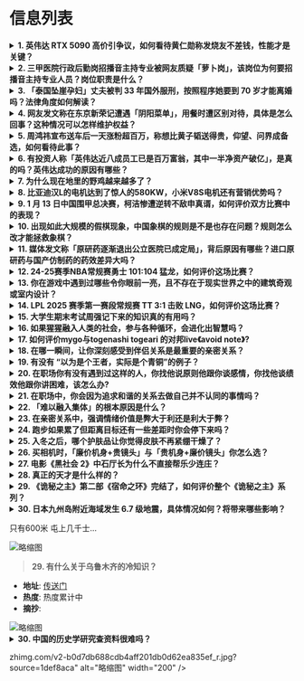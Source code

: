 # 信息列表

<details>
<summary><b>1. 英伟达 RTX 5090 高价引争议，如何看待黄仁勋称发烧友不差钱，性能才是关键？</b></summary>

- **地址**: [传送门](https://www.zhihu.com/question/9457915966)
- **热度**: 545 万热度
- **摘抄**: IT之家1 月 12 日消息，英伟达最新发布的 RTX 5090 显卡因定价问题...

<img src="https://pica.zhimg.com/50/v2-0453fdc7340b39365c5921cb0046dcea_b.jpg" alt="略缩图" width="200" />
</details>

<details>
<summary><b>2. 三甲医院行政后勤岗招播音主持专业被网友质疑「萝卜岗」，该岗位为何要招播音主持专业人员？岗位职责是什么？</b></summary>

- **地址**: [传送门](https://www.zhihu.com/question/9483830924)
- **热度**: 268 万热度
- **摘抄**: 近日，山西长治一医院公开招聘合同工，其中“行政后勤科”招聘一名2024届应届播音...

<img src="https://pic3.zhimg.com/v2-a699c54149bbb8891366720ec09f81aa_1440w.jpg" alt="略缩图" width="200" />
</details>

<details>
<summary><b>3. 「泰国坠崖孕妇」丈夫被判 33 年国外服刑，按照程序她要到 70 岁才能离婚吗？法律角度如何解读？</b></summary>

- **地址**: [传送门](https://www.zhihu.com/question/9415214645)
- **热度**: 257 万热度
- **摘抄**: 王暖暖是电影《消失的她》原型事件中的幸存者。 2019年6月9日，怀孕5个月的她...

<img src="https://pic1.zhimg.com/v2-75fe717b0c50de9611f6fd9ccc51241c_1440w.jpg" alt="略缩图" width="200" />
</details>

<details>
<summary><b>4. 网友发文称在东京新荣记遭遇「阴阳菜单」，用餐时遭区别对待，具体是怎么回事？这种情况可以怎样维护权益？</b></summary>

- **地址**: [传送门](https://www.zhihu.com/question/9420493938)
- **热度**: 232 万热度
- **摘抄**: 近日有网友在社交媒体发文称自己在日本东京新荣记用餐时遭到区别对待。 网友视频显示...

<img src="https://pic3.zhimg.com/50/v2-0af4d4aa0f0e7bb8ec7ff3838577c8a4_b.jpg" alt="略缩图" width="200" />
</details>

<details>
<summary><b>5. 周鸿祎宣布送车后一天涨粉超百万，称想比黄子韬送得贵，仰望、问界成备选，如何看待此事？</b></summary>

- **地址**: [传送门](https://www.zhihu.com/question/9468204200)
- **热度**: 195 万热度
- **摘抄**: 1月12日中午，周鸿祎发布视频，称其粉丝数即将达到1000万，准备给粉丝送车。 ...

<img src="https://picx.zhimg.com/50/v2-faa626727c07dd1c36b34b2e075f9bed_b.jpg" alt="略缩图" width="200" />
</details>

<details>
<summary><b>6. 有投资人称「英伟达近八成员工已是百万富翁，其中一半净资产破亿」，是真的吗？英伟达成功的原因有哪些？</b></summary>

- **地址**: [传送门](https://www.zhihu.com/question/9547953502)
- **热度**: 179 万热度
- **摘抄**: 英伟达近8成员工都是百万富翁？其中一半人的资产上亿元？ 近日，有投资人透露，英伟...

<img src="https://pic4.zhimg.com/50/v2-340d198dfc154a7aabfd067aedfeb7eb_b.jpg" alt="略缩图" width="200" />
</details>

<details>
<summary><b>7. 为什么现在地里的野鸡越来越多了？</b></summary>

- **地址**: [传送门](https://www.zhihu.com/question/9397491124)
- **热度**: 153 万热度
- **摘抄**: 野生原鸡(家鸡祖先)越来越多了

<img src="https://picx.zhimg.com/50/v2-5a8461145e69397846de5c9a386a3409_b.jpg" alt="略缩图" width="200" />
</details>

<details>
<summary><b>8. 比亚迪汉L的电机达到了惊人的580KW，小米V8S电机还有营销优势吗？</b></summary>

- **地址**: [传送门](https://www.zhihu.com/question/9324190242)
- **热度**: 142 万热度
- **摘抄**: 比亚迪汉L塞进了一颗580KW电机，比小米V8S强了36%，V8S还没量产就落后...

<img src="https://picx.zhimg.com/80/v2-4d30603c5d96e0280d3158414feeb080_1440w.webp?source=1def8aca" alt="略缩图" width="200" />
</details>

<details>
<summary><b>9. 1 月 13 日中国围甲总决赛，柯洁惨遭逆转不敌申真谞，如何评价双方比赛中的表现？</b></summary>

- **地址**: [传送门](https://www.zhihu.com/question/9496065540)
- **热度**: 130 万热度
- **摘抄**: 2024中国围棋甲级联赛总决赛今日于海南收官。在韩国外援申真谞的率领下，苏泊尔杭...

<img src="https://pic3.zhimg.com/50/v2-03dc263ea53b2aebf50f02d85f5b6bee_b.jpg" alt="略缩图" width="200" />
</details>

<details>
<summary><b>10. 出现如此大规模的假棋现象，中国象棋的规则是不是也存在问题？规则怎么改才能拯救象棋？</b></summary>

- **地址**: [传送门](https://www.zhihu.com/question/9412471369)
- **热度**: 122 万热度
- **摘抄**: 王天一之后，郑惟桐也干了，等级分前50基本都干了，象棋如此大规模的假棋是不是说明...

<img src="https://picx.zhimg.com/v2-ff8640b53bfd7adf1dbb361f66081e49_xl.jpg?source=57bbeac9" alt="略缩图" width="200" />
</details>

<details>
<summary><b>11. 媒体发文称「原研药逐渐退出公立医院已成定局」，背后原因有哪些？进口原研药与国产仿制药的药效差异大吗？</b></summary>

- **地址**: [传送门](https://www.zhihu.com/question/9545429419)
- **热度**: 117 万热度
- **摘抄**: 2024年12月30日，距离开标日18天后，第十批国家药品集中采购结果正式公布。...

<img src="https://pic1.zhimg.com/80/v2-c441a11cf9a3a0ccd780b97bffdfd297_1440w.png" alt="略缩图" width="200" />
</details>

<details>
<summary><b>12. 24-25赛季NBA常规赛勇士 101:104 猛龙，如何评价这场比赛？</b></summary>

- **地址**: [传送门](https://www.zhihu.com/question/9544078373)
- **热度**: 101 万热度
- **摘抄**: 

<img src="https://pic4.zhimg.com/50/v2-8e1e7d0b7dc2df6b6aab5bfa8a991d91_b.jpg" alt="略缩图" width="200" />
</details>

<details>
<summary><b>13. 你在游戏中遇到过哪些令你眼前一亮，且不存在于现实世界之中的建筑奇观或室内设计？</b></summary>

- **地址**: [传送门](https://www.zhihu.com/question/9469068698)
- **热度**: 100 万热度
- **摘抄**: Hi！大家好呀，这是知乎游戏「游戏大家聊」栏目第 15 期，一周和你一起聊一个游...

<img src="https://pica.zhimg.com/50/v2-f231ad80c2e5048592df1de161b284e6_b.jpg" alt="略缩图" width="200" />
</details>

<details>
<summary><b>14. LPL 2025 赛季第一赛段常规赛 TT 3:1 击败 LNG，如何评价这场比赛？</b></summary>

- **地址**: [传送门](https://www.zhihu.com/question/9487536705)
- **热度**: 90 万热度
- **摘抄**: 

<img src="https://pic4.zhimg.com/50/v2-1b61b5cde0b7548555578a9c3875d2d9_b.jpg" alt="略缩图" width="200" />
</details>

<details>
<summary><b>15. 大学生期末考试周强记下来的知识真的有用吗？</b></summary>

- **地址**: [传送门](https://www.zhihu.com/question/9146683558)
- **热度**: 79 万热度
- **摘抄**: 

<img src="https://pic2.zhimg.com/50/v2-ec446dc76c874e5a69bb8e641b79c3a9_b.jpg" alt="略缩图" width="200" />
</details>

<details>
<summary><b>16. 如果猩猩融入人类的社会，参与各种循环，会进化出智慧吗？</b></summary>

- **地址**: [传送门](https://www.zhihu.com/question/9097486184)
- **热度**: 77 万热度
- **摘抄**: 大猩猩可可就是会手语与人交流的猩猩，既然交流不成问题，那么融入应该也不算难事

<img src="https://pic2.zhimg.com/50/v2-daa92d63a25beb8d8caff7aee3f1736b_b.jpg" alt="略缩图" width="200" />
</details>

<details>
<summary><b>17. 如何评价mygo与togenashi togeari 的对邦live《avoid note》?</b></summary>

- **地址**: [传送门](https://www.zhihu.com/question/9180464412)
- **热度**: 77 万热度
- **摘抄**: 如题

<img src="https://pic1.zhimg.com/50/v2-e17474d6c3cca3061412de49a89e98fe_b.jpg" alt="略缩图" width="200" />
</details>

<details>
<summary><b>18. 在哪一瞬间，让你深刻感受到伴侣关系是最重要的亲密关系？</b></summary>

- **地址**: [传送门](https://www.zhihu.com/question/9476637964)
- **热度**: 76 万热度
- **摘抄**: 很多人感慨，有孩子后才知道伴侣关系是最亲密无敌的，尤其是知道怀孕的那一刻！在哪一...

<img src="https://picx.zhimg.com/50/v2-682ff166ca6e81bc10104026f38b95a3_b.jpg" alt="略缩图" width="200" />
</details>

<details>
<summary><b>19. 有没有 “以为是个王者，实际是个青铜”的例子？</b></summary>

- **地址**: [传送门](https://www.zhihu.com/question/318433549)
- **热度**: 70 万热度
- **摘抄**: 

<img src="./img/1.jpg" alt="略缩图" width="200" />
</details>

<details>
<summary><b>20. 在职场你有没有遇到过这样的人，你找他说原则他跟你谈感情，你找他谈绩效他跟你讲困难，该怎么办?</b></summary>

- **地址**: [传送门](https://www.zhihu.com/question/9206530249)
- **热度**: 68 万热度
- **摘抄**: 她是公司高管亲自选的人，遇到这样的员工该怎么办？

<img src="https://picx.zhimg.com/v2-4b02f2729136bfa052e213f745c94ce9_xl.jpg?source=57bbeac9" alt="略缩图" width="200" />
</details>

<details>
<summary><b>21. 在职场中，你会因为追求和谐的关系去做自己并不认同的事情吗？</b></summary>

- **地址**: [传送门](https://www.zhihu.com/question/9233208796)
- **热度**: 65 万热度
- **摘抄**: 

<img src="https://pic1.zhimg.com/50/v2-1d26bdf82ad0c6e26cc1945dfff27768_b.jpg" alt="略缩图" width="200" />
</details>

<details>
<summary><b>22. 「难以融入集体」的根本原因是什么？</b></summary>

- **地址**: [传送门](https://www.zhihu.com/question/9003319240)
- **热度**: 62 万热度
- **摘抄**: 我发现我总是很难融入班集体，在初中我遇到了一个一样难以融入班集体的人，下文称为小...

<img src="https://picx.zhimg.com/80/v2-e049b6427a12d78b5e5986a09d2f052b_1440w.png" alt="略缩图" width="200" />
</details>

<details>
<summary><b>23. 在亲密关系中，强调情绪价值是弊大于利还是利大于弊？</b></summary>

- **地址**: [传送门](https://www.zhihu.com/question/5126933388)
- **热度**: 60 万热度
- **摘抄**: 此处亲密关系单指讨论恋爱关系

<img src="https://pica.zhimg.com/50/v2-f1ea44c54b88bf8aa5d56bf40baa9a5c_b.jpg" alt="略缩图" width="200" />
</details>

<details>
<summary><b>24. 跑步如果累了但距离目标还有一些差距时你会停下来吗？</b></summary>

- **地址**: [传送门](https://www.zhihu.com/question/7746199808)
- **热度**: 59 万热度
- **摘抄**: 跑步感悟

<img src="https://picx.zhimg.com/50/v2-94fb2f0dce4b9b30e5c1d4d19fd5aecf_b.jpg" alt="略缩图" width="200" />
</details>

<details>
<summary><b>25. 入冬之后，哪个护肤品让你觉得皮肤不再紧绷干燥了？</b></summary>

- **地址**: [传送门](https://www.zhihu.com/question/6685805371)
- **热度**: 59 万热度
- **摘抄**: 

<img src="https://pica.zhimg.com/50/v2-45f9aa941dc81b4dcf9b04fa40657dde_b.jpg" alt="略缩图" width="200" />
</details>

<details>
<summary><b>26. 买相机时，「廉价机身+贵镜头」与「贵机身+廉价镜头」你怎么选？</b></summary>

- **地址**: [传送门](https://www.zhihu.com/question/8530249653)
- **热度**: 54 万热度
- **摘抄**: 买相机的时候，如果有两种搭配可以选，一种是买个便宜点的相机机身，然后配个贵点的镜...

<img src="https://pic3.zhimg.com/50/v2-4e50187c8f212688b422bd9e7bccd766_b.jpg" alt="略缩图" width="200" />
</details>

<details>
<summary><b>27. 电影《黑社会 2》中石厅长为什么不直接帮乐少连庄？</b></summary>

- **地址**: [传送门](https://www.zhihu.com/question/643369050)
- **热度**: 53 万热度
- **摘抄**: 既然都是追求长治久安，帮助原本就有连庄意愿的阿乐不是更简单吗？

<img src="https://pica.zhimg.com/80/v2-2c9029299f53160f830b4089cdcb7cfa_1440w.png" alt="略缩图" width="200" />
</details>

<details>
<summary><b>28. 真正的天才是什么样的？</b></summary>

- **地址**: [传送门](https://www.zhihu.com/question/281306282)
- **热度**: 51 万热度
- **摘抄**: 年龄小，没有去过太多的地方，也没见过多少的人，身边的孩子基本都是和我一样，平平凡...

<img src="https://pic1.zhimg.com/50/v2-128568376417e33a5eac7373c0b92e20_b.jpg" alt="略缩图" width="200" />
</details>

<details>
<summary><b>29. 《诡秘之主》第二部《宿命之环》完结了，如何评价整个《诡秘之主》系列？</b></summary>

- **地址**: [传送门](https://www.zhihu.com/question/9408298478)
- **热度**: 50 万热度
- **摘抄**: 这两部是同一作者，同一世界观下的小说，我看到很多对《诡秘之主》的评价，也看到很多...

<img src="https://picx.zhimg.com/v2-3f0ca8f86c36046c6eac3f313df4d834_xl.jpg?source=57bbeac9" alt="略缩图" width="200" />
</details>

<details>
<summary><b>30. 日本九州岛附近海域发生 6.7 级地震，具体情况如何？将带来哪些影响？</b></summary>

- **地址**: [传送门](https://www.zhihu.com/question/9508302848)
- **热度**: 48 万热度
- **摘抄**: 中国地震台网正式测定：01月13日20时19分在日本九州岛附近海域（北纬31.7...

<img src="https://pic4.zhimg.com/v2-33d6cbb023949c59270a922dd24541bb_1440w.jpg" alt="略缩图" width="200" />
</details>

只有600米 屯上几千士...

<img src="https://picx.zhimg.com/50/v2-4792f7c1fb33685bff5ce526fb5e63f9_b.jpg" alt="略缩图" width="200" />
</details>

><b>29. 有什么关于乌鲁木齐的冷知识？</b></summary>

- **地址**: [传送门](https://www.zhihu.com/question/55094348)
- **热度**: 热度累计中
- **摘抄**: 

<img src="https://pic1.zhimg.com/80/v2-6dd4822555c0e7b0eef6f299ecfbc138_720w.webp?source=1def8aca" alt="略缩图" width="200" />
</details>

<details>
<summary><b>30. 中国的历史学研究查资料很难吗？</b></summary>

- **地址**: [传送门](https://www.zhihu.com/question/662357679)
- **热度**: 热度累计中
- **摘抄**: 

<img src="https://picx.zhimg.com/80/v2-f1b5ce1f1dbc7ecc9c71b64b20b05972_720w.webp?source=1def8aca" alt="略缩图" width="200" />
</details>

zhimg.com/v2-b0d7db688cdb4aff201db0d62ea835ef_r.jpg?source=1def8aca" alt="略缩图" width="200" />
</details>

